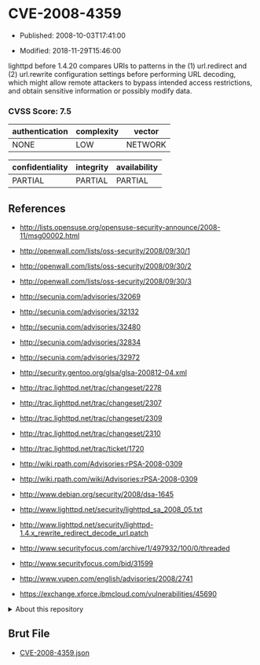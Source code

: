 # CVE-2008-4359

- Published: 2008-10-03T17:41:00

- Modified: 2018-11-29T15:46:00

lighttpd before 1.4.20 compares URIs to patterns in the (1) url.redirect and (2) url.rewrite configuration settings before performing URL decoding, which might allow remote attackers to bypass intended access restrictions, and obtain sensitive information or possibly modify data.

### CVSS Score: **7.5**

| authentication | complexity | vector |
| --- | --- | --- |
| NONE | LOW | NETWORK |

| confidentiality | integrity | availability |
| --- | --- | --- |
| PARTIAL | PARTIAL | PARTIAL |

## References

* http://lists.opensuse.org/opensuse-security-announce/2008-11/msg00002.html

* http://openwall.com/lists/oss-security/2008/09/30/1

* http://openwall.com/lists/oss-security/2008/09/30/2

* http://openwall.com/lists/oss-security/2008/09/30/3

* http://secunia.com/advisories/32069

* http://secunia.com/advisories/32132

* http://secunia.com/advisories/32480

* http://secunia.com/advisories/32834

* http://secunia.com/advisories/32972

* http://security.gentoo.org/glsa/glsa-200812-04.xml

* http://trac.lighttpd.net/trac/changeset/2278

* http://trac.lighttpd.net/trac/changeset/2307

* http://trac.lighttpd.net/trac/changeset/2309

* http://trac.lighttpd.net/trac/changeset/2310

* http://trac.lighttpd.net/trac/ticket/1720

* http://wiki.rpath.com/Advisories:rPSA-2008-0309

* http://wiki.rpath.com/wiki/Advisories:rPSA-2008-0309

* http://www.debian.org/security/2008/dsa-1645

* http://www.lighttpd.net/security/lighttpd_sa_2008_05.txt

* http://www.lighttpd.net/security/lighttpd-1.4.x_rewrite_redirect_decode_url.patch

* http://www.securityfocus.com/archive/1/497932/100/0/threaded

* http://www.securityfocus.com/bid/31599

* http://www.vupen.com/english/advisories/2008/2741

* https://exchange.xforce.ibmcloud.com/vulnerabilities/45690

<details>
<summary>About this repository</summary> 

  This repository is part of the project [Live Hack CVE](https://github.com/Live-Hack-CVE). Main website can be found [www.live-hack.org](https://www.live-hack.org) 
  
  Made by [Sn0wAlice](https://github.com/Sn0wAlice) for the people that care about security and need to have a feed of the latest CVEs. Hope you enjoy it, don't forget to star the repo and follow me on [Twitter](https://twitter.com/Sn0wAlice) and [Github](https://github.com/Sn0wAlice). And that is my [personnal website](https://www.alice-snow.me/)

  - [Home Page](https://github.com/Live-Hack-CVE)
  - [Framework](https://github.com/Live-Hack-CVE/cve-framework)
  - [CVE database](https://github.com/Live-Hack-CVE/full_database)
  - [Changelog](https://github.com/Live-Hack-CVE/Changelog)
</details>

## Brut File

* [CVE-2008-4359.json](https://raw.githubusercontent.com/Live-Hack-CVE/full_database/main/cves/2008/CVE-2008-4359.json)

